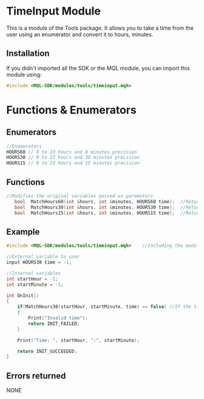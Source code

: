 # TimeInput Module
This is a module of the Tools package. It allows you to take a time from the user using an enumerator and convert it to hours, minutes.

## Installation
If you didn't imported all the SDK or the MQL module, you can import this module using:
```cpp
#include <MQL-SDK/modules/tools/timeinput.mqh>
```

# Functions & Enumerators
## Enumerators
```cpp
//Enumerators
HOURS60 // 0 to 23 hours and 0 minutes precision
HOURS30 // 0 to 23 hours and 30 minutes precision
HOURS15 // 0 to 23 hours and 15 minutes precision
```

## Functions
```cpp
//Modifies the original variables passed as parameters
   bool  MatchHours60(int &hours, int &minutes, HOURS60 time);  //Returns true if the time is valid
   bool  MatchHours30(int &hours, int &minutes, HOURS30 time);  //Returns true if the time is valid
   bool  MatchHours15(int &hours, int &minutes, HOURS15 time);  //Returns true if the time is valid
```

## Example
```cpp
#include <MQL-SDK/modules/tools/timeinput.mqh>    //Including the module

//External variable to user
input HOURS30 time = -1;

//Internal variables
int startHour = -1;
int startMinute = -1;

int OnInit()
{
    if(MatchHours30(startHour, startMinute, time) == false) //If the time is not valid
    {
        Print("Invalid time");
        return INIT_FAILED;
    }

    Print("Time: ", startHour, ":", startMinute);

    return INIT_SUCCEEDED;
}
```


## Errors returned
NONE
